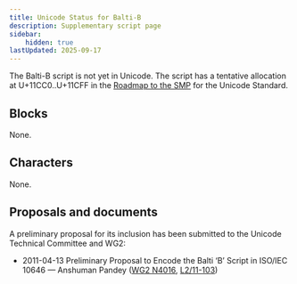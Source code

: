 ```yaml
---
title: Unicode Status for Balti-B
description: Supplementary script page
sidebar:
    hidden: true
lastUpdated: 2025-09-17
---
```


The Balti-B script is not yet in Unicode. The script has a tentative allocation at U+11CC0..U+11CFF in the [Roadmap to the SMP](http://www.unicode.org/roadmaps/smp/) for the Unicode Standard.

## Blocks

None.

## Characters

None.

## Proposals and documents

A preliminary proposal for its inclusion has been submitted to the Unicode Technical Committee and WG2:
- 2011-04-13 Preliminary Proposal to Encode the Balti ‘B’ Script in ISO/IEC 10646 — Anshuman Pandey ([WG2 N4016](https://www.unicode.org/wg2/docs/n4016.pdf), [L2/11-103](http://www.unicode.org/cgi-bin/GetMatchingDocs.pl?L2/11-103))
